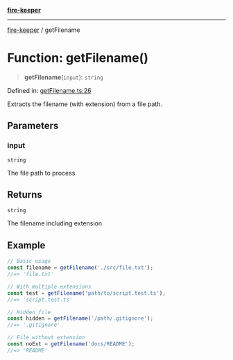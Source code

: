 [**fire-keeper**](../README.md)

***

[fire-keeper](../README.md) / getFilename

# Function: getFilename()

> **getFilename**(`input`): `string`

Defined in: [getFilename.ts:26](https://github.com/phonowell/fire-keeper/blob/master/src/getFilename.ts#L26)

Extracts the filename (with extension) from a file path.

## Parameters

### input

`string`

The file path to process

## Returns

`string`

The filename including extension

## Example

```typescript
// Basic usage
const filename = getFilename('./src/file.txt');
//=> 'file.txt'

// With multiple extensions
const test = getFilename('path/to/script.test.ts');
//=> 'script.test.ts'

// Hidden file
const hidden = getFilename('/path/.gitignore');
//=> '.gitignore'

// File without extension
const noExt = getFilename('docs/README');
//=> 'README'
```
